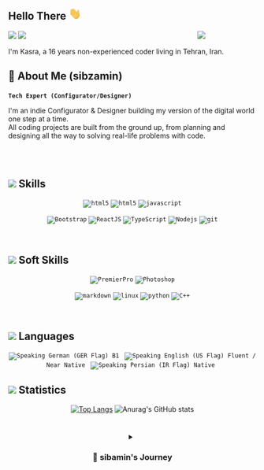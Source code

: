 <h2> Hello There <img src="https://raw.githubusercontent.com/ABSphreak/ABSphreak/master/gifs/Hi.gif" height="25px"></h2>

<img align="right" src="https://i.giphy.com/media/v1.Y2lkPTc5MGI3NjExaTBnNnd6dzV5aWRvMHV2amw5Y3N4OHdsdmt1dXVmdDUwcmVvdGRndiZlcD12MV9pbnRlcm5hbF9naWZfYnlfaWQmY3Q9Zw/xUA7aQiJvLgOq2NLa0/giphy.gif" width='120'/>


   [![](https://dcbadge.limes.pink/api/shield/732597724289171526?theme=discord-inverted)](https://discord.com/users/732597724289171526)
   [![](https://dcbadge.limes.pink/api/server/vDt3y26s8B)](https://discord.com/invite/vDt3y26s8B)
   
   I'm Kasra, a 16 years non-experienced coder living in Tehran, Iran.
  
 
## 🥔 About Me (sibzamin)

**`Tech Expert (Configurator/Designer)`**

I'm an indie Configurator & Designer building my version of the digital world one step at a time. 
<br/>All coding projects are built from the ground up, from planning and designing all the way to solving real-life problems with code.
<br/>
<br/>



<br/>


## <img src = "https://media2.giphy.com/media/QssGEmpkyEOhBCb7e1/giphy.gif?cid=ecf05e47a0n3gi1bfqntqmob8g9aid1oyj2wr3ds3mg700bl&rid=giphy.gif" width = 28px> Skills


<div align="center">
<code><img src="https://img.shields.io/badge/html5-%23E34F26.svg?style=for-the-badge&logo=html5&logoColor=white" alt="html5"></code>
<code><img src="https://img.shields.io/badge/css-1572B6.svg?style=for-the-badge&logo=css3&logoColor=white" alt="html5"></code>
<code><img src="https://img.shields.io/badge/javascript-%23323330.svg?style=for-the-badge&logo=javascript&logoColor=%23F7DF1E" alt="javascript"></code>

<code><img src="https://img.shields.io/badge/bootstrap-%23563D7C.svg?style=for-the-badge&logo=bootstrap&logoColor=white" alt="Bootstrap"></code>
<code><img src="https://img.shields.io/badge/React-%23239120.svg?style=for-the-badge&logo=react&logoColor=white" alt="ReactJS"></code>
<code><img src="https://img.shields.io/badge/TypeScript-3178C6.svg?style=for-the-badge&logo=TypeScript&logoColor=FFF" alt="TypeScript"></code>
<code><img src="https://img.shields.io/badge/node.js-6DA55F?style=for-the-badge&logo=node.js&logoColor=white" alt="Nodejs"></code>
<code><img src="https://img.shields.io/badge/git-%23F05033.svg?style=for-the-badge&logo=git&logoColor=white" alt="git"></code>

<br/>
</div>

## <img src = "https://media0.giphy.com/media/v1.Y2lkPTc5MGI3NjExYXNnOWVqbGJqZ3lyeGlkN2kyd21ycmJtOWNveGNzYnMzeTU5dWMycyZlcD12MV9pbnRlcm5hbF9naWZfYnlfaWQmY3Q9cw/ZyLb5USWvh0uxg10xP/giphy.gif" width = 28px> Soft Skills
<div align="center">
<code><img src="https://img.shields.io/badge/Adobe%20Premiere%20Pro-00005b?logo=adobepremierepro&logoColor=fff&style=for-the-badge&colorA=00005b" alt="PremierPro"></code>
<code><img src="https://img.shields.io/badge/Photoshop-36454F?logo=adobephotoshop&amp;logoColor=31A8FF&amp;style=for-the-badge" alt="Photoshop"></code>

<code><img src="https://img.shields.io/badge/Markdown-000000?style=for-the-badge&logo=markdown&logoColor=white" alt="markdown"></code>
<code><img src="https://img.shields.io/badge/Linux-FCC624?style=for-the-badge&logo=linux&logoColor=black" alt="linux"></code>
<code><img src="https://img.shields.io/badge/python-3670A0?style=for-the-badge&logo=python&logoColor=ffdd54" alt="python"></code>
<code><img src="https://img.shields.io/badge/C++-blue?style=for-the-badge&logo=CPLUSPLUS&logoColor=yellow" alt="C++"></code>

<br/>
</div>

## <img src = "https://media1.giphy.com/media/QNFk30fVrNtJWzs7o2/giphy.gif?cid=6c09b9527xoqaqvoda33b6u2bolunkfajpa16wuzadgeljmf&ep=v1_internal_gif_by_id&rid=giphy.gif&ct=s" width = 28px> Languages
<div align="center">
<code><img src="https://upload.wikimedia.org/wikipedia/commons/thumb/b/ba/Flag_of_Germany.svg/1280px-Flag_of_Germany.svg.png" width = 40px" alt="Speaking German (GER Flag)"> B1 </code>
<code><img src="https://upload.wikimedia.org/wikipedia/en/archive/a/a4/20151118161037%21Flag_of_the_United_States.svg" width = 40px" alt="Speaking English (US Flag)"> Fluent / Near Native </code>
<code><img src="https://upload.wikimedia.org/wikipedia/commons/thumb/c/ca/Flag_of_Iran.svg/2560px-Flag_of_Iran.svg.png" width = 40px" alt="Speaking Persian (IR Flag)"> Native </code>

<br/>
</div>






## <img src = "https://media1.giphy.com/media/bmQBu3aSF0DxadphkG/200w.gif?cid=6c09b952le46lfbml2itn49bayg2s8w0gvo8mi607x5telrx&ep=v1_gifs_search&rid=200w.gif&ct=g" width = 28px> Statistics
<div align="center">

[![Top Langs](https://github-readme-stats.vercel.app/api/top-langs/?username=sibzamin&theme=dark)](https://github.com/anuraghazra/github-readme-stats)
![Anurag's GitHub stats](https://github-readme-stats.vercel.app/api?username=sibzamin&show_icons=true&theme=dark)

#
<details>
 <summary><h3>🥔 sibamin's Journey</h3></summary>
   <p align="left">
I began experimenting with code and development at the age of 15.<br/>What started as a curiosity soon became a passion, and over the years, I've immersed myself in the world of programming. <br/>I've gained expertise in front-end technologies like HTML5, CSS3, JavaScript, Bootstrap, and TypeScript, as well as modern frameworks like React.js and Node.js. These skills have allowed me to create dynamic, responsive web applications.<br/>
In addition to my core programming skills, I've also explored other areas of development and design. I'm proficient in Python, C++, C#, which have strengthened my problem-solving abilities and versatility as a developer.<br/> My creative side shines through with my knowledge of Photoshop and Premiere Pro, tools that allow me to design and edit visual content. <br/>I'm also comfortable working in Linux and writing in Markdown, making me well-rounded in both development and content creation.
<br/>On top of that, I speak Persian, English, and German (B1), which has broadened my cultural perspectives and enhanced my communication skills. My journey so far has been fueled by a passion for learning, creating, and pushing the boundaries of what's possible. I'm always eager to take on new challenges and turn my ideas into reality, continuously striving to grow as both a developer and a person.
<p/>


